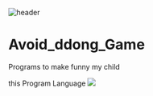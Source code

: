 ![header](https://capsule-render.vercel.app/api?type=shark&color=blue&height=100&section=header&text=dodge%20ddong&fontSize=90)

# Avoid_ddong_Game

Programs to make funny my child 

this Program Language <img src="https://img.shields.io/badge/Python-3776AB?style=flat&logo=Python&logoColor=black"/>
